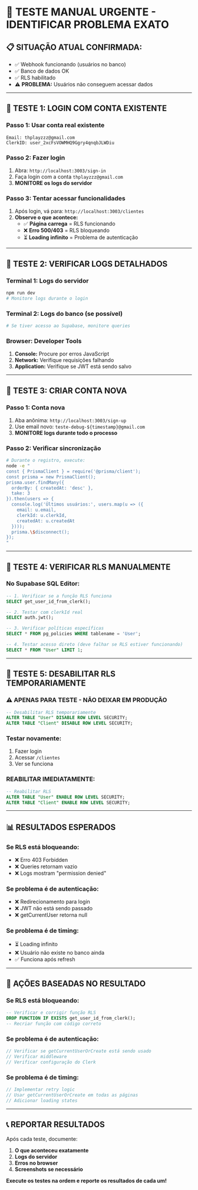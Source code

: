 # 🚨 **TESTE MANUAL URGENTE - IDENTIFICAR PROBLEMA EXATO**

## 📋 **SITUAÇÃO ATUAL CONFIRMADA:**
- ✅ Webhook funcionando (usuários no banco)
- ✅ Banco de dados OK
- ✅ RLS habilitado
- ⚠️ **PROBLEMA:** Usuários não conseguem acessar dados

---

## 🧪 **TESTE 1: LOGIN COM CONTA EXISTENTE**

### **Passo 1: Usar conta real existente**
```
Email: thplayzzz@gmail.com
ClerkID: user_2xcFsVOWMHQ9Ggry4qnqbJLWDiu
```

### **Passo 2: Fazer login**
1. Abra: `http://localhost:3003/sign-in`
2. Faça login com a conta `thplayzzz@gmail.com`
3. **MONITORE os logs do servidor**

### **Passo 3: Tentar acessar funcionalidades**
1. Após login, vá para: `http://localhost:3003/clientes`
2. **Observe o que acontece:**
   - ✅ **Página carrega** = RLS funcionando
   - ❌ **Erro 500/403** = RLS bloqueando
   - ⏳ **Loading infinito** = Problema de autenticação

---

## 🧪 **TESTE 2: VERIFICAR LOGS DETALHADOS**

### **Terminal 1: Logs do servidor**
```bash
npm run dev
# Monitore logs durante o login
```

### **Terminal 2: Logs do banco (se possível)**
```bash
# Se tiver acesso ao Supabase, monitore queries
```

### **Browser: Developer Tools**
1. **Console:** Procure por erros JavaScript
2. **Network:** Verifique requisições falhando
3. **Application:** Verifique se JWT está sendo salvo

---

## 🧪 **TESTE 3: CRIAR CONTA NOVA**

### **Passo 1: Conta nova**
1. Aba anônima: `http://localhost:3003/sign-up`
2. Use email novo: `teste-debug-${timestamp}@gmail.com`
3. **MONITORE logs durante todo o processo**

### **Passo 2: Verificar sincronização**
```bash
# Durante o registro, execute:
node -e "
const { PrismaClient } = require('@prisma/client');
const prisma = new PrismaClient();
prisma.user.findMany({
  orderBy: { createdAt: 'desc' },
  take: 3
}).then(users => {
  console.log('Últimos usuários:', users.map(u => ({
    email: u.email,
    clerkId: u.clerkId,
    createdAt: u.createdAt
  })));
  prisma.\$disconnect();
});
"
```

---

## 🧪 **TESTE 4: VERIFICAR RLS MANUALMENTE**

### **No Supabase SQL Editor:**
```sql
-- 1. Verificar se a função RLS funciona
SELECT get_user_id_from_clerk();

-- 2. Testar com clerkId real
SELECT auth.jwt();

-- 3. Verificar políticas específicas
SELECT * FROM pg_policies WHERE tablename = 'User';

-- 4. Testar acesso direto (deve falhar se RLS estiver funcionando)
SELECT * FROM "User" LIMIT 1;
```

---

## 🧪 **TESTE 5: DESABILITAR RLS TEMPORARIAMENTE**

### **⚠️ APENAS PARA TESTE - NÃO DEIXAR EM PRODUÇÃO**

```sql
-- Desabilitar RLS temporariamente
ALTER TABLE "User" DISABLE ROW LEVEL SECURITY;
ALTER TABLE "Client" DISABLE ROW LEVEL SECURITY;
```

### **Testar novamente:**
1. Fazer login
2. Acessar `/clientes`
3. Ver se funciona

### **REABILITAR IMEDIATAMENTE:**
```sql
-- Reabilitar RLS
ALTER TABLE "User" ENABLE ROW LEVEL SECURITY;
ALTER TABLE "Client" ENABLE ROW LEVEL SECURITY;
```

---

## 📊 **RESULTADOS ESPERADOS**

### **Se RLS está bloqueando:**
- ❌ Erro 403 Forbidden
- ❌ Queries retornam vazio
- ❌ Logs mostram "permission denied"

### **Se problema é de autenticação:**
- ❌ Redirecionamento para login
- ❌ JWT não está sendo passado
- ❌ getCurrentUser retorna null

### **Se problema é de timing:**
- ⏳ Loading infinito
- ❌ Usuário não existe no banco ainda
- ✅ Funciona após refresh

---

## 🔧 **AÇÕES BASEADAS NO RESULTADO**

### **Se RLS está bloqueando:**
```sql
-- Verificar e corrigir função RLS
DROP FUNCTION IF EXISTS get_user_id_from_clerk();
-- Recriar função com código correto
```

### **Se problema é de autenticação:**
```javascript
// Verificar se getCurrentUserOrCreate está sendo usado
// Verificar middleware
// Verificar configuração do Clerk
```

### **Se problema é de timing:**
```javascript
// Implementar retry logic
// Usar getCurrentUserOrCreate em todas as páginas
// Adicionar loading states
```

---

## 📞 **REPORTAR RESULTADOS**

Após cada teste, documente:

1. **O que aconteceu exatamente**
2. **Logs do servidor**
3. **Erros no browser**
4. **Screenshots se necessário**

**Execute os testes na ordem e reporte os resultados de cada um!** 